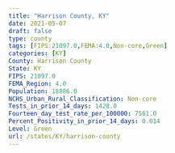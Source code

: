 ```yaml
---
title: "Harrison County, KY"
date: 2021-05-07
draft: false
type: county
tags: [FIPS:21097.0,FEMA:4.0,Non-core,Green]
categories: [KY]
County: Harrison County
State: KY
FIPS: 21097.0
FEMA_Region: 4.0
Population: 18886.0
NCHS_Urban_Rural_Classification: Non-core
Tests_in_prior_14_days: 1428.0
Fourteen_day_test_rate_per_100000: 7561.0
Percent_Positivity_in_prior_14_days: 0.014
Level: Green
url: /states/KY/harrison-county
---
```




